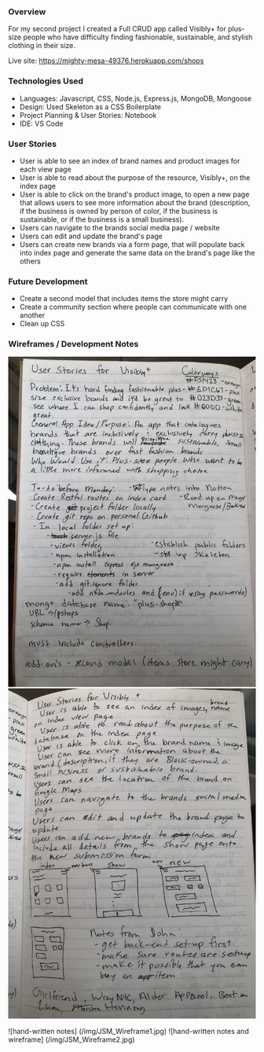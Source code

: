 ### Overview

For my second project I created a Full CRUD app called Visibly+ for plus-size people who have difficulty finding fashionable, sustainable, and stylish clothing in their size. 

Live site: https://mighty-mesa-49376.herokuapp.com/shops

### Technologies Used

- Languages: Javascript, CSS, Node.js, Express.js, MongoDB, Mongoose
- Design: Used Skeleton as a CSS Boilerplate
- Project Planning & User Stories: Notebook
- IDE: VS Code

### User Stories

- User is able to see an index of brand names and product images for each view page
- User is able to read about the purpose of the resource, Visibly+, on the index page
- User is able to click on the brand's product image, to open a new page that allows users to see more information about the brand (description, if the business is owned by person of color, if the business is sustainable, or if the business is a small business).
- Users can navigate to the brands social media page / website
- Users can edit and update the brand's page
- Users can create new brands via a form page, that will populate back into index page and generate the same data on the brand's page like the others

### Future Development
- Create a second model that includes items the store might carry 
- Create a community section where people can communicate with one another
- Clean up CSS

### Wireframes / Development Notes
<p>
<img src ='public/img/JSM_Wireframe1.jpg'>
<img src ='public/img/JSM_Wireframe2.jpg'>
</p>

![hand-written notes] (/img/JSM_Wireframe1.jpg)
![hand-written notes and wireframe] (/img/JSM_Wireframe2.jpg)